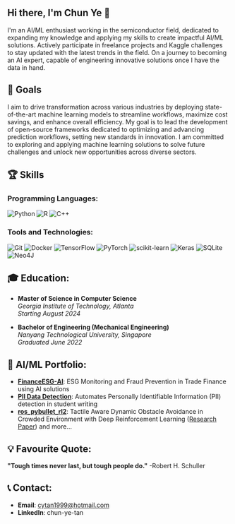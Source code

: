 ## Hi there, I'm Chun Ye 👋
I'm an AI/ML enthusiast working in the semiconductor field, dedicated to expanding my knowledge and applying my skills to create impactful AI/ML solutions. Actively participate in freelance projects and Kaggle challenges to stay updated with the latest trends in the field. On a journey to becoming an AI expert, capable of engineering innovative solutions once I have the data in hand.

## 🥇 Goals
I aim to drive transformation across various industries by deploying state-of-the-art machine learning models to streamline workflows, maximize cost savings, and enhance overall efficiency. My goal is to lead the development of open-source frameworks dedicated to optimizing and advancing prediction workflows, setting new standards in innovation. I am committed to exploring and applying machine learning solutions to solve future challenges and unlock new opportunities across diverse sectors.

## 🏆 Skills

### **Programming Languages**: 
![Python](https://img.shields.io/badge/python-3670A0?style=for-the-badge&logo=python&logoColor=ffdd54) ![R](https://img.shields.io/badge/r-%23276DC3.svg?style=for-the-badge&logo=r&logoColor=white) ![C++](https://img.shields.io/badge/c++-%2300599C.svg?style=for-the-badge&logo=c%2B%2B&logoColor=white)

### **Tools and Technologies**:
![Git](https://img.shields.io/badge/git-%23F05033.svg?style=for-the-badge&logo=git&logoColor=white) ![Docker](https://img.shields.io/badge/docker-%230db7ed.svg?style=for-the-badge&logo=docker&logoColor=white) ![TensorFlow](https://img.shields.io/badge/TensorFlow-%23FF6F00.svg?style=for-the-badge&logo=TensorFlow&logoColor=white) ![PyTorch](https://img.shields.io/badge/PyTorch-%23EE4C2C.svg?style=for-the-badge&logo=PyTorch&logoColor=white) ![scikit-learn](https://img.shields.io/badge/scikit--learn-%23F7931E.svg?style=for-the-badge&logo=scikit-learn&logoColor=white) ![Keras](https://img.shields.io/badge/Keras-%23D00000.svg?style=for-the-badge&logo=Keras&logoColor=white) ![SQLite](https://img.shields.io/badge/sqlite-%2307405e.svg?style=for-the-badge&logo=sqlite&logoColor=white) ![Neo4J](https://img.shields.io/badge/Neo4j-008CC1?style=for-the-badge&logo=neo4j&logoColor=white) 

## 🎓 Education: 
- **Master of Science in Computer Science**  
  *Georgia Institute of Technology, Atlanta*  
  *Starting August 2024*

- **Bachelor of Engineering (Mechanical Engineering)**  
  *Nanyang Technological University, Singapore*  
  *Graduated June 2022*

## 💼 AI/ML Portfolio:
-  **[FinanceESG-AI](https://github.com/ChunYe173/FinanceESG-AI)**: ESG Monitoring and Fraud Prevention in Trade Finance using AI solutions
-  **[PII Data Detection](https://github.com/ChunYe173/pii_data_detection)**: Automates Personally Identifiable Information (PII) detection in student writing
-  **[ros_pybullet_rl2](https://github.com/mcx-lab/ros_pybullet_rl2)**: Tactile Aware Dynamic Obstacle Avoidance in Crowded Environment with Deep Reinforcement Learning ([Research Paper]([insert-paper-link-here](https://arxiv.org/abs/2406.13434)))
and more...

## 💡 Favourite Quote:
**"Tough times never last, but tough people do."** -Robert H. Schuller

## 📞 Contact:
- **Email**: cytan1999@hotmail.com
- **LinkedIn**: chun-ye-tan

  


